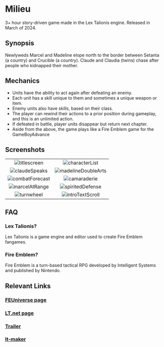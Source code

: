 # Milieu
3+ hour story-driven game made in the Lex Talionis engine. Released in March of 2024.


## Synopsis
Newlyweds Marcel and Madeline elope north to the border between Setanta (a country) and Crucible (a country).
Claude and Claudia (twins) chase after people who kidnapped their mother.

## Mechanics
- Units have the ability to act again after defeating an enemy.
- Each unit has a skill unique to them and sometimes a unique weapon or item.
- Enemy units also have skills, based on their class.
- The player can rewind their actions to a prior position during gameplay, and this is an unlimited action.
- If defeated in battle, player units disappear but return next chapter.
- Aside from the above, the game plays like a Fire Emblem game for the GameBoyAdvance

## Screenshots
| | |
:-------------------------:|:-------------------------:
![titlescreen](https://github.com/user-attachments/assets/dfee978f-57e5-4be5-8932-ba693c828a77) | ![characterList](https://github.com/user-attachments/assets/d99b930b-dd24-45e0-a473-551b307648bc) 
![claudeSpeaks](https://github.com/user-attachments/assets/fa92ad69-6df5-4f82-a049-0c4d1ad35bfb) | ![madelineDoubleArts](https://github.com/user-attachments/assets/d271a1ad-fccd-4a7c-a966-a13433e56924)
![combatForecast](https://github.com/user-attachments/assets/23e1a6ff-1756-43e5-97b5-10b88ef0d4aa)| ![camaraderie](https://github.com/user-attachments/assets/ee38b82a-597d-484e-a3b4-47cde24e435a)
![marcelAtRange](https://github.com/user-attachments/assets/cd0abcb6-2d6f-486b-8270-f00a57ab6eb5)| ![spiritedDefense](https://github.com/user-attachments/assets/5b592526-b499-4b0f-9666-57d4acacda2e)
![turnwheel](https://github.com/user-attachments/assets/cc55e614-f975-4f6b-8358-a69063f7d4bf)| ![introTextScroll](https://github.com/user-attachments/assets/0cc20e54-cb35-4fd8-86e2-26d7b510bc2a)

## FAQ

### Lex Talionis?
Lex Talionis is a game engine and editor used to create Fire Emblem fangames.

### Fire Emblem?
Fire Emblem is a turn-based tactical RPG developed by Intelligent Systems and published by Nintendo.

## Relevant Links

### [FEUniverse page](https://feuniverse.us/t/lt-milieu-complete/24802)

### [LT.net page](https://lex-talionis.net/showcase/milieu/)

### [Trailer](https://www.youtube.com/watch?v=gxZGfKdM_7A)

### [lt-maker](https://gitlab.com/rainlash/lt-maker)

